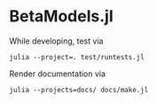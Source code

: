 # BetaModels.jl

While developing, test via

```shell
julia --project=. test/runtests.jl
```

Render documentation via

```shell
julia --projects=docs/ docs/make.jl
```
